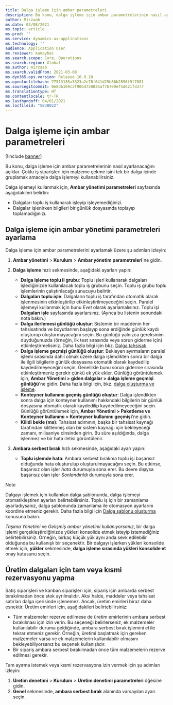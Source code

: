 ```yaml
---
title: Dalga işleme için ambar parametreleri
description: Bu konu, dalga işleme için ambar parametrelerinin nasıl ayarlanacağını açıklar. Çoklu iş siparişleri için malzeme çekme işini tek bir dalga içinde gruplamak amacıyla dalga işlemeyi kullanabilirsiniz.
author: Mirzaab
ms.date: 03/08/2021
ms.topic: article
ms.prod: ''
ms.service: dynamics-ax-applications
ms.technology: ''
audience: Application User
ms.reviewer: kamaybac
ms.search.scope: Core, Operations
ms.search.region: Global
ms.author: mirzaab
ms.search.validFrom: 2021-03-08
ms.dyn365.ops.version: Release 10.0.18
ms.openlocfilehash: 77513185a3323a2e78f641d25b86b2896f9f7881
ms.sourcegitcommit: 0e8db169c3f90bd750826af76709ef5d621fd377
ms.translationtype: HT
ms.contentlocale: tr-TR
ms.lasthandoff: 04/01/2021
ms.locfileid: "5838022"
---
```

# <a name="warehouse-parameters-for-wave-processing"></a>Dalga işleme için ambar parametreleri

[!include [banner](../includes/banner.md)]

Bu konu, dalga işleme için ambar parametrelerinin nasıl ayarlanacağını açıklar. Çoklu iş siparişleri için malzeme çekme işini tek bir dalga içinde gruplamak amacıyla dalga işlemeyi kullanabilirsiniz.

Dalga işlemeyi kullanmak için, **Ambar yönetimi parametreleri** sayfasında aşağıdakileri belirtin:

- Dalgaları toplu iş kullanarak işleyip işleyemediğinizi.
- Dalgalar işlenirken bilgileri bir günlük dosyasında toplayıp toplamadığınızı.

## <a name="set-up-warehouse-management-parameters-for-wave-processing"></a>Dalga işleme için ambar yönetimi parametreleri ayarlama

Dalga işleme için ambar parametrelerini ayarlamak üzere şu adımları izleyin:

1. **Ambar yönetimi** \> **Kurulum** \> **Ambar yönetim parametreleri**'ne gidin.

1. **Dalga işleme** hızlı sekmesinde, aşağıdaki ayarları yapın:

    - **Dalga işleme toplu il grubu**: Toplu işleri kullanarak dalgaları işlediğinizde kullanılacak toplu iş grubunu seçin. Toplu iş grubu toplu işlemlerinin çalıştırılacağı sunucuyu belirtir.
    - **Dalgaları toplu işle**: Dalgaların toplu iş tarafından otomatik olarak işlenmesinin etkinleştirilip etkinleştirilmeyeceğini seçin. Paralel işlemeyi kullanmak için bunu *Evet* olarak ayarlamalısınız. Toplu işi **Dalgaları işle** sayfasında ayarlarsınız. (Ayrıca bu listenin sonundaki nota bakın.)
    - **Dalga ilerlemesi günlüğü oluştur**: Sistemin bir maddenin her tahsisatında ve boyutlarının başlayıp sona erdiğinde günlük kaydı oluşturup oluşturmayacağını seçin. Bu günlüğü yalnızca gereksinim duyduğunuzda (örneğin, ilk test sırasında veya sorun giderme için) etkinleştirmelisiniz. Daha fazla bilgi için bkz. [Dalga tahsisatı](wave-allocation-method.md).
    - **Dalga işleme geçmişi günlüğü oluştur**: Bekleyen ayırmaların paralel işlemi sırasında dahil olmak üzere dalga işlendikten sonra bir dalga ile ilgili bilgilerin günlük dosyasına otomatik olarak kaydedilip kaydedilmeyeceğini seçin. Genellikle bunu sorun giderme sırasında etkinleştirmeniz gerekir çünkü ek yük ekler. Günlüğü görüntülemek için, **Ambar Yönetimi \> giden dalgalar \> dalga işleme geçmişi günlüğü**'ne gidin. Daha fazla bilgi için, bkz. [dalga oluşturma ve işleme](wave-processing.md).
    - **Konteyner kullanımı geçmiş günlüğü oluştur**: Dalga işlendikten sonra dalga için konteyner kullanımı hakkındaki bilgilerin bir günlük dosyasına otomatik olarak kaydedilip kaydedilmeyeceğini seçin. Günlüğü görüntülemek için, **Ambar Yönetimi \> Paketleme ve Konteyner kullanımı \> Konteyner kullanımı geçmişi**'ne gidin.
    - **Kilidi bekle (ms)**: Tahsisat adımının, başka bir tahsisat kaynağı tarafından kilitlenmiş olan bir sistem kaynağı için bekleyeceği zamanı, milisaniye cinsinden girin. Bu süre aşıldığında, dalga işlenmez ve bir hata iletisi görüntülenir.

1. **Ambara serbest bırak** hızlı sekmesinde, aşağıdaki ayarı yapın:

    - **Toplu işlemde hata**: Ambara serbest bırakma toplu işi başarısız olduğunda hata oluşturulup oluşturulmayacağını seçin. Bu etkinse, başarısız olan işler *hata* durumuyla sona erer. Bu devre dışıysa başarısız olan işler *Sonlandırıldı* durumuyla sona erer.

> [!NOTE]
> Dalgayı işlemek için kullanılan dalga şablonunda, dalga işlemeyi otomatikleştiren ayarları belirtebilirsiniz. Toplu iş için bir zamanlama ayarladıysanız, dalga şablonunda zamanlama ile otomasyon ayarlarını koordine etmeniz gerekir. Daha fazla bilgi için [Dalga şablonu oluşturma](wave-templates.md) konusuna bakın.
>
> *Taşıma Yönetimi* ve *Gelişmiş ambar yönetimi kullanıyorsanız*, bir dalga işlemi gerçekleştirdiğinizde yükleri konsolide etmek isteyip istemediğiniz belirtebilirsiniz. Örneğin, birkaç küçük yük aynı anda sevk edilebilir olduğunda bu kullanışlı bir seçenektir. Bir dalgayı işlerken yükleri konsolide etmek için, **yükler** sekmesinde, **dalga işleme sırasında yükleri konsolide et** onay kutusunu seçin.</P>

## <a name="set-up-full-or-partial-reservation-for-production-waves"></a>Üretim dalgaları için tam veya kısmi rezervasyonu yapma

Satış siparişleri ve kanban siparişleri için, sipariş için ambarda serbest bırakılmadan önce stok ayrılmalıdır. Aksi halde, maddeler veya tahsisat satırları dalga içerisinde işlenemez. Ancak, üretim emirleri biraz daha esnektir. Üretim emirleri için, aşağıdakileri belirtebilirsiniz:

- Tüm malzemeler rezerve edilmese de üretim emirlerinin ambara serbest bırakılması için izin verin. Bu seçeneği belirlerseniz, ek malzemeler kullanılabilir duruma geldiğinde, ambara serbest bırak işlemini el ile tekrar etmeniz gerekir. Örneğin, üretimi başlatmak için gereken malzemeler varsa ve ek malzemelerin kullanılabilir olmasını bekleyebiliyorsanız bu seçenek kullanışlıdır.
- Bir sipariş ambara serbest bırakılmadan önce tüm malzemelerin rezerve edilmesi gerekir.

Tam ayırma istemek veya kısmi rezervasyona izin vermek için şu adımları izleyin:

1. **Üretim denetimi** \> **Kurulum** \> **Üretim denetimi parametreleri** öğesine gidin.
1. **Genel** sekmesinde, **ambara serbest bırak** alanında varsayılan ayarı seçin.
